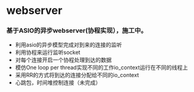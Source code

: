 # webserver
###  基于ASIO的异步webserver(协程实现），施工中。
- 利用asio的异步模型完成对到来的连接的监听
- 利用协程来运行监听socket
- 对每个连接开启一个协程处理到达的数据
- 模仿One loop per thread实现不同的工作io_context运行在不同的线程上
- 采用RR的方式将到达的连接分配给不同的io_context
- 心跳包，时间堆控制连接（未完成）
